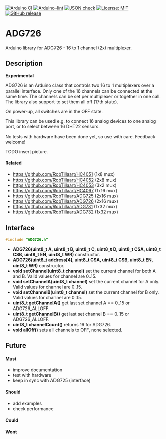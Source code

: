 
[![Arduino CI](https://github.com/RobTillaart/ADG726/workflows/Arduino%20CI/badge.svg)](https://github.com/marketplace/actions/arduino_ci)
[![Arduino-lint](https://github.com/RobTillaart/ADG726/actions/workflows/arduino-lint.yml/badge.svg)](https://github.com/RobTillaart/ADG726/actions/workflows/arduino-lint.yml)
[![JSON check](https://github.com/RobTillaart/ADG726/actions/workflows/jsoncheck.yml/badge.svg)](https://github.com/RobTillaart/ADG726/actions/workflows/jsoncheck.yml)
[![License: MIT](https://img.shields.io/badge/license-MIT-green.svg)](https://github.com/RobTillaart/ADG726/blob/master/LICENSE)
[![GitHub release](https://img.shields.io/github/release/RobTillaart/ADG726.svg?maxAge=3600)](https://github.com/RobTillaart/ADG726/releases)


# ADG726

Arduino library for ADG726 - 16 to 1 channel (2x) multiplexer.


## Description

**Experimental**

ADG726 is an Arduino class that controls two 16 to 1 multiplexers
over a parallel interface.
Only one of the 16 channels can be connected at the same time.
The channels can be set per multiplexer or together in one call.
The library also support to set them all off (17th state).

On power-up, all switches are in the OFF state.

This library can be used e.g. to connect 16 analog devices to
one analog port, or to select between 16 DHT22 sensors.

No tests with hardware have been done yet, so use with care.
Feedback welcome!


TODO insert picture.


#### Related

- https://github.com/RobTillaart/HC4051 (1x8 mux)
- https://github.com/RobTillaart/HC4052 (2x8 mux)
- https://github.com/RobTillaart/HC4053 (3x2 mux)
- https://github.com/RobTillaart/HC4067 (1x16 mux)
- https://github.com/RobTillaart/ADG725 (2x16 mux)
- https://github.com/RobTillaart/ADG726 (2x16 mux)
- https://github.com/RobTillaart/ADG731 (1x32 mux)
- https://github.com/RobTillaart/ADG732 (1x32 mux)


## Interface

```cpp
#include "ADG726.h"
```

- **ADG726(uint8_t A, uint8_t B, uint8_t C, uint8_t D, uint8_t CSA, uint8_t CSB, uint8_t EN, uint8_t WR)** constructor.
- **ADG726(uint8_t address[4], uint8_t CSA, uint8_t CSB, uint8_t EN, uint8_t WR)** constructor.
- **void setChannel(uint8_t channel)** set the current channel for both A and B.
Valid values for channel are 0..15.
- **void setChannelA(uint8_t channel)** set the current channel for A only.
Valid values for channel are 0..15.
- **void setChannelB(uint8_t channel)** set the current channel for B only.
Valid values for channel are 0..15.
- **uint8_t getChannelA()** get last set channel A == 0..15 or ADG726_ALLOFF.
- **uint8_t getChannelB()** get last set channel B == 0..15 or ADG726_ALLOFF.
- **uint8_t channelCount()** returns 16 for ADG726.
- **void allOff()** sets all channels to OFF, none selected.


## Future

#### Must

- improve documentation
- test with hardware
- keep in sync with ADG725 (interface)

#### Should

- add examples
- check performance

#### Could


#### Wont


